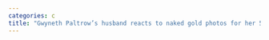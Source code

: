 ```yaml
---
categories: c
title: "Gwyneth Paltrow’s husband reacts to naked gold photos for her 50th birthday"
---
```

